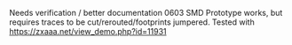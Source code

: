 Needs verification / better documentation
0603 SMD
Prototype works, but requires traces to be cut/rerouted/footprints jumpered.
Tested with https://zxaaa.net/view_demo.php?id=11931
